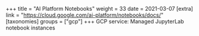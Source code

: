 +++
title = "AI Platform Notebooks"
weight = 33
date = 2021-03-07
[extra]
link = "https://cloud.google.com/ai-platform/notebooks/docs/"
[taxonomies]
groups = ["gcp"]
+++
GCP service: Managed JupyterLab notebook instances

